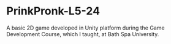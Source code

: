 # PrinkPronk-L5-24
A basic 2D game developed in Unity platform during the Game Development Course, which I taught, at Bath Spa University.
